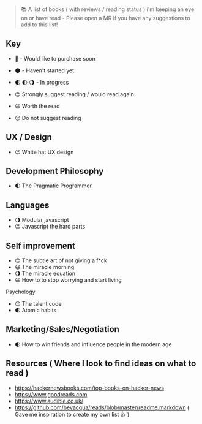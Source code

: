 > :books: A list of books ( with reviews / reading status ) i'm keeping an eye on or have read  - Please open a MR if you have any suggestions to add to this list!

## Key

- 👀 - Would like to purchase soon
- 🌑 - Haven't started yet
- 🌒 🌓 🌖 - In progress 

- 😍 Strongly suggest reading / would read again
- 😃 Worth the read
- 😑 Do not suggest reading


## UX / Design
- 😍 White hat UX design

## Development Philosophy
-  🌓 The Pragmatic Programmer

## Languages
- 🌖 Modular javascript
- 😍 Javascript the hard parts

## Self improvement
- 😍 The subtle art of not giving a f*ck
- 😃 The miracle morning
- 🌖 The miracle equation
- 😃 How to to stop worrying and start living

Psychology
- 😍 The talent code
- 🌒 Atomic habits

## Marketing/Sales/Negotiation
- 🌒 How to win friends and influence people in the modern age


## Resources ( Where I look to find ideas on what to read ) 

- https://hackernewsbooks.com/top-books-on-hacker-news
- https://www.goodreads.com
- https://www.audible.co.uk/
- https://github.com/bevacqua/reads/blob/master/readme.markdown ( Gave me inspiration to create my own list :thumbsup: )
